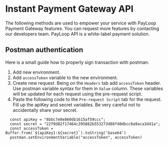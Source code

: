 # Instant Payment Gateway API
The following methods are used to empower your service with PayLoop Payment Gateway features. You can request more features by contacting our developers team. PayLoop API is a white-label payment solution.

## Postman authentication
Here is a small guide how to properly sign transaction with postman:

1. Add new environment.
2. Add ```accessToken``` variable to the new environment.
3. Create new request. Being on the ```Headers``` tab add ```accessToken``` header. Use postman variable syntax for them in ```Value``` column. These variables will be updated for each request using the pre-request script.
4. Paste the following code to the ```Pre-request Script``` tab for the request. Fill up the apiKey and secret variables. Be very careful not to accidentally share your secret.

```
  const apiKey = "8bbc7e0e860db1615af59ccc";
  const secret = "22f9d82f17464c395882b553273d88f40dbcc0a9aca3d41a";
  const accessToken = Buffer.from(`${apiKey}:${secret}`).toString('base64')
  postman.setEnvironmentVariable("accessToken", accessToken)
```